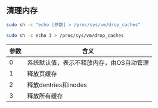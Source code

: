 <!--
 * @Description: 
 * @Version: 1.0
 * @Author: DaLao
 * @Email: dalao_li@163.com
 * @Date: 2021-03-31 14:56:53
 * @LastEditors: DaLao
 * @LastEditTime: 2022-01-11 05:06:14
-->

## 清理内存

```sh
sudo sh -c "echo [参数] > /proc/sys/vm/drop_caches"
```

```sh
sudo sh -c echo 3 > /proc/sys/vm/drop_caches
```

| 参数 | 含义                                     |
| ---- | ---------------------------------------- |
| 0    | 系统默认值，表示不释放内存，由OS自动管理 |
| 1    | 释放页缓存                               |
| 2    | 释放dentries和inodes                     |
| 3    | 释放所有缓存                             |